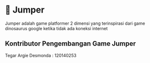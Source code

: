 # :runner: Jumper 
Jumper adalah game platformer 2 dimensi yang terinspirasi dari game dinosaurus google ketika tidak ada koneksi internet

## Kontributor Pengembangan Game Jumper
Tegar Argie Desmonda : 120140253
